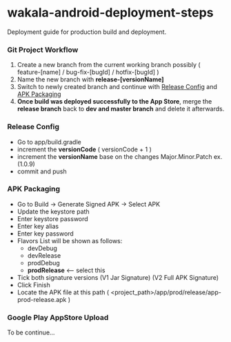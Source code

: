 # wakala-android-deployment-steps
Deployment guide for production build and deployment.

### Git Project Workflow
1. Create a new branch from the current working branch possibly ( feature-[name] / bug-fix-[bugId] / hotfix-[bugId] )
2. Name the new branch with **release-[versionName]**
3. Switch to newly created branch and continue with 
[Release Config](https://github.com/karlptrck/wakala-android-deployment-steps/new/master?readme=1#release-config)
and
[APK Packaging](https://github.com/karlptrck/wakala-android-deployment-steps/new/master?readme=1#apk-packaging)
4. **Once build was deployed successfully to the App Store**, 
merge the **release branch** back to **dev and master branch** and delete it afterwards.

### Release Config
- Go to app/build.gradle
- increment the **versionCode** ( versionCode + 1 )
- increment the **versionName** base on the changes Major.Minor.Patch ex. (1.0.9)
- commit and push

### APK Packaging
- Go to Build -> Generate Signed APK -> Select APK
- Update the keystore path
- Enter keystore password
- Enter key alias
- Enter key password
- Flavors List will be shown as follows:
  - devDebug
  - devRelease
  - prodDebug
  - **prodRelease** <-- select this
- Tick both signature versions (V1 Jar Signature) (V2 Full APK Signature)
- Click Finish
- Locate the APK file at this path ( <project_path>/app/prod/release/app-prod-release.apk )

### Google Play AppStore Upload
To be continue...
